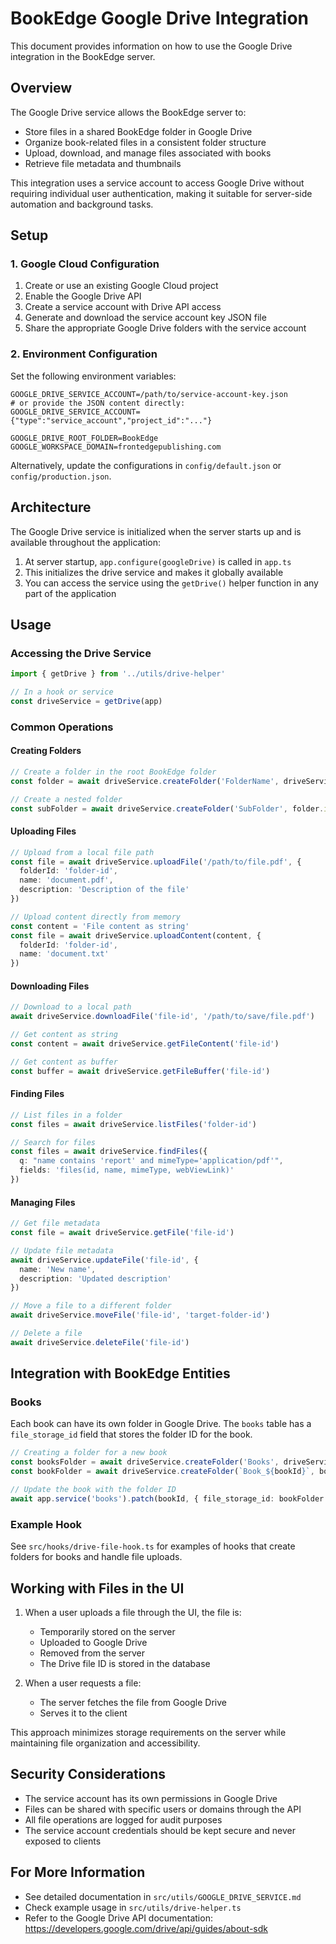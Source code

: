 # BookEdge Google Drive Integration

This document provides information on how to use the Google Drive integration in the BookEdge server.

## Overview

The Google Drive service allows the BookEdge server to:

- Store files in a shared BookEdge folder in Google Drive
- Organize book-related files in a consistent folder structure
- Upload, download, and manage files associated with books
- Retrieve file metadata and thumbnails

This integration uses a service account to access Google Drive without requiring individual user authentication, making it suitable for server-side automation and background tasks.

## Setup

### 1. Google Cloud Configuration

1. Create or use an existing Google Cloud project
2. Enable the Google Drive API
3. Create a service account with Drive API access
4. Generate and download the service account key JSON file
5. Share the appropriate Google Drive folders with the service account

### 2. Environment Configuration

Set the following environment variables:

```
GOOGLE_DRIVE_SERVICE_ACCOUNT=/path/to/service-account-key.json
# or provide the JSON content directly:
GOOGLE_DRIVE_SERVICE_ACCOUNT={"type":"service_account","project_id":"..."}

GOOGLE_DRIVE_ROOT_FOLDER=BookEdge
GOOGLE_WORKSPACE_DOMAIN=frontedgepublishing.com
```

Alternatively, update the configurations in `config/default.json` or `config/production.json`.

## Architecture

The Google Drive service is initialized when the server starts up and is available throughout the application:

1. At server startup, `app.configure(googleDrive)` is called in `app.ts`
2. This initializes the drive service and makes it globally available
3. You can access the service using the `getDrive()` helper function in any part of the application

## Usage

### Accessing the Drive Service

```typescript
import { getDrive } from '../utils/drive-helper'

// In a hook or service
const driveService = getDrive(app)
```

### Common Operations

#### Creating Folders

```typescript
// Create a folder in the root BookEdge folder
const folder = await driveService.createFolder('FolderName', driveService.getRootFolderId())

// Create a nested folder
const subFolder = await driveService.createFolder('SubFolder', folder.id)
```

#### Uploading Files

```typescript
// Upload from a local file path
const file = await driveService.uploadFile('/path/to/file.pdf', {
  folderId: 'folder-id',
  name: 'document.pdf',
  description: 'Description of the file'
})

// Upload content directly from memory
const content = 'File content as string'
const file = await driveService.uploadContent(content, {
  folderId: 'folder-id',
  name: 'document.txt'
})
```

#### Downloading Files

```typescript
// Download to a local path
await driveService.downloadFile('file-id', '/path/to/save/file.pdf')

// Get content as string
const content = await driveService.getFileContent('file-id')

// Get content as buffer
const buffer = await driveService.getFileBuffer('file-id')
```

#### Finding Files

```typescript
// List files in a folder
const files = await driveService.listFiles('folder-id')

// Search for files
const files = await driveService.findFiles({
  q: "name contains 'report' and mimeType='application/pdf'",
  fields: 'files(id, name, mimeType, webViewLink)'
})
```

#### Managing Files

```typescript
// Get file metadata
const file = await driveService.getFile('file-id')

// Update file metadata
await driveService.updateFile('file-id', {
  name: 'New name',
  description: 'Updated description'
})

// Move a file to a different folder
await driveService.moveFile('file-id', 'target-folder-id')

// Delete a file
await driveService.deleteFile('file-id')
```

## Integration with BookEdge Entities

### Books

Each book can have its own folder in Google Drive. The `books` table has a `file_storage_id` field that stores the folder ID for the book.

```typescript
// Creating a folder for a new book
const booksFolder = await driveService.createFolder('Books', driveService.getRootFolderId())
const bookFolder = await driveService.createFolder(`Book_${bookId}`, booksFolder.id)

// Update the book with the folder ID
await app.service('books').patch(bookId, { file_storage_id: bookFolder.id })
```

### Example Hook

See `src/hooks/drive-file-hook.ts` for examples of hooks that create folders for books and handle file uploads.

## Working with Files in the UI

1. When a user uploads a file through the UI, the file is:
   - Temporarily stored on the server
   - Uploaded to Google Drive
   - Removed from the server
   - The Drive file ID is stored in the database

2. When a user requests a file:
   - The server fetches the file from Google Drive
   - Serves it to the client

This approach minimizes storage requirements on the server while maintaining file organization and accessibility.

## Security Considerations

- The service account has its own permissions in Google Drive
- Files can be shared with specific users or domains through the API
- All file operations are logged for audit purposes
- The service account credentials should be kept secure and never exposed to clients

## For More Information

- See detailed documentation in `src/utils/GOOGLE_DRIVE_SERVICE.md`
- Check example usage in `src/utils/drive-helper.ts`
- Refer to the Google Drive API documentation: https://developers.google.com/drive/api/guides/about-sdk
